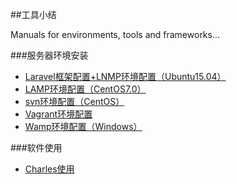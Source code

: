 ##工具小结

Manuals for environments, tools and frameworks...

###服务器环境安装
- [Laravel框架配置+LNMP环境配置（Ubuntu15.04）](./Laravel框架配置+LNMP环境配置（Ubuntu15.04）)
- [LAMP环境配置（CentOS7.0）](./LAMP环境配置（CentOS7.0）)
- [svn环境配置（CentOS）](./svn环境配置（CentOS）)
- [Vagrant环境配置](./Vagrant环境配置)
- [Wamp环境配置（Windows）](./Wamp环境配置（Windows）)

###软件使用
- [Charles使用](./Charles使用)